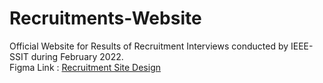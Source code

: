 # Recruitments-Website
Official Website for Results of Recruitment Interviews conducted by IEEE-SSIT during February 2022.\
Figma Link : [Recruitment Site Design](https://www.figma.com/file/PyvtZuVTab8PKrUSo6NElD/RECRUITMENT-WEBSITE?node-id=0%3A1)
